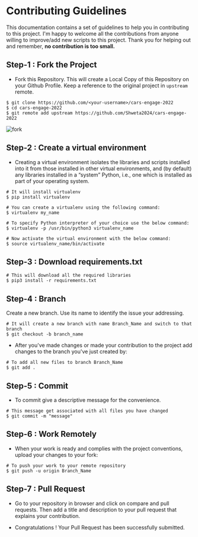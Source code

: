 # Contributing Guidelines

This documentation contains a set of guidelines to help you in contributing to this project. 
I'm happy to welcome all the contributions from anyone willing to improve/add new scripts to this project.
Thank you for helping out and remember,
**no contribution is too small.**


## Step-1 : Fork the Project
- Fork this Repository. This will create a Local Copy of this Repository on your Github Profile. Keep a reference to the original project in `upstream` remote.

```
$ git clone https://github.com/<your-username>/cars-engage-2022
$ cd cars-engage-2022
$ git remote add upstream https://github.com/Shweta2024/cars-engage-2022
```

![fork](https://user-images.githubusercontent.com/75883328/170811931-d41b2456-3668-4758-aa5b-4e2839dcc976.png)


## Step-2 :  Create a virtual environment
- Creating a virtual environment isolates the libraries and scripts installed into it from those installed in other virtual environments, and (by default) any libraries installed in a “system” Python, i.e., one which is installed as part of your operating system. 

```
# It will install virtualenv
$ pip install virtualenv

# You can create a virtualenv using the following command:
$ virtualenv my_name

# To specify Python interpreter of your choice use the below command:
$ virtualenv -p /usr/bin/python3 virtualenv_name

# Now activate the virtual environment with the below command:
$ source virtualenv_name/bin/activate

```

## Step-3 : Download requirements.txt
```
# This will download all the required libraries 
$ pip3 install -r requirements.txt 
```
## Step-4 : Branch
Create a new branch. Use its name to identify the issue your addressing.
```
# It will create a new branch with name Branch_Name and switch to that branch 
$ git checkout -b branch_name
```

- After you've made changes or made your contribution to the project add changes to the branch you've just created by:
```
# To add all new files to branch Branch_Name
$ git add .
```

## Step-5 : Commit


- To commit give a descriptive message for the convenience.
```
# This message get associated with all files you have changed
$ git commit -m "message"
```

## Step-6 : Work Remotely
- When your work is ready and complies with the project conventions, upload your changes to your fork:

```
# To push your work to your remote repository
$ git push -u origin Branch_Name
```

## Step-7 : Pull Request
- Go to your repository in browser and click on compare and pull requests. Then add a title and description to your pull request that explains your contribution.

- Congratulations ! Your Pull Request has been successfully submitted.
